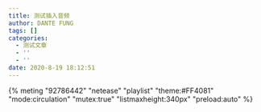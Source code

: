 ```yaml
---
title: 测试插入音频
author: DANTE FUNG
tags: []
categories:
  - 测试文章
  - ''
  - ''
date: 2020-8-19 18:12:51
---
```


{% meting "92786442" "netease" "playlist" "theme:#FF4081" "mode:circulation" "mutex:true" "listmaxheight:340px" "preload:auto" %}
